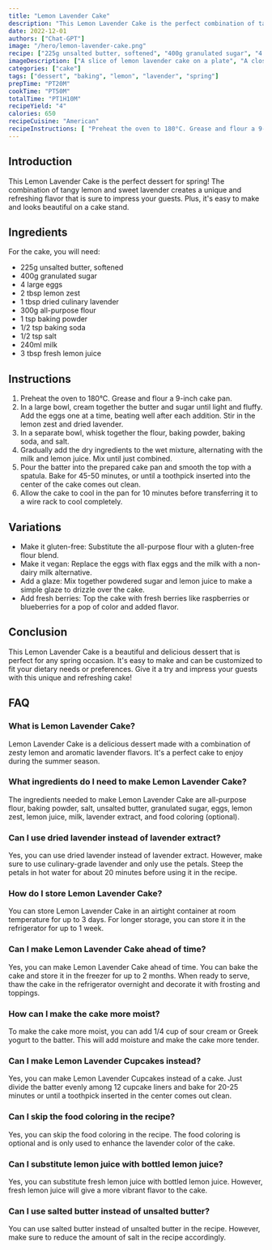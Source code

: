 ```yaml
---
title: "Lemon Lavender Cake"
description: "This Lemon Lavender Cake is the perfect combination of tangy and sweet, with a delightful floral twist. It's easy to make and is sure to impress your guests!"
date: 2022-12-01
authors: ["Chat-GPT"]
image: "/hero/lemon-lavender-cake.png"
recipe: ["225g unsalted butter, softened", "400g granulated sugar", "4 large eggs", "2 tbsp lemon zest", "1 tbsp dried culinary lavender", "300g all-purpose flour", "1 tsp baking powder", "1/2 tsp baking soda", "1/2 tsp salt", "240ml milk", "3 tbsp fresh lemon juice"]
imageDescription: ["A slice of lemon lavender cake on a plate", "A close-up of a slice of lemon lavender cake", "A cake stand with an entire lemon lavender cake", "A slice of lemon lavender cake with a sprig of lavender on top"]
categories: ["cake"]
tags: ["dessert", "baking", "lemon", "lavender", "spring"]
prepTime: "PT20M"
cookTime: "PT50M"
totalTime: "PT1H10M"
recipeYield: "4"
calories: 650
recipeCuisine: "American"
recipeInstructions: [ "Preheat the oven to 180°C. Grease and flour a 9-inch cake pan.", "In a large bowl, cream together the butter and sugar until light and fluffy. Add the eggs one at a time, beating well after each addition. Stir in the lemon zest and dried lavender.", "In a separate bowl, whisk together the flour, baking powder, baking soda, and salt.", "Gradually add the dry ingredients to the wet mixture, alternating with the milk and lemon juice. Mix until just combined.", "Pour the batter into the prepared cake pan and smooth the top with a spatula. Bake for 45-50 minutes, or until a toothpick inserted into the center of the cake comes out clean.", "Allow the cake to cool in the pan for 10 minutes before transferring it to a wire rack to cool completely." ]
---
```


## Introduction

This Lemon Lavender Cake is the perfect dessert for spring! The combination of tangy lemon and sweet lavender creates a unique and refreshing flavor that is sure to impress your guests. Plus, it's easy to make and looks beautiful on a cake stand.

## Ingredients

For the cake, you will need:

- 225g unsalted butter, softened
- 400g granulated sugar
- 4 large eggs
- 2 tbsp lemon zest
- 1 tbsp dried culinary lavender
- 300g all-purpose flour
- 1 tsp baking powder
- 1/2 tsp baking soda
- 1/2 tsp salt
- 240ml milk
- 3 tbsp fresh lemon juice

## Instructions

1. Preheat the oven to 180°C. Grease and flour a 9-inch cake pan.
2. In a large bowl, cream together the butter and sugar until light and fluffy. Add the eggs one at a time, beating well after each addition. Stir in the lemon zest and dried lavender.
3. In a separate bowl, whisk together the flour, baking powder, baking soda, and salt.
4. Gradually add the dry ingredients to the wet mixture, alternating with the milk and lemon juice. Mix until just combined.
5. Pour the batter into the prepared cake pan and smooth the top with a spatula. Bake for 45-50 minutes, or until a toothpick inserted into the center of the cake comes out clean.
6. Allow the cake to cool in the pan for 10 minutes before transferring it to a wire rack to cool completely.

## Variations

- Make it gluten-free: Substitute the all-purpose flour with a gluten-free flour blend.
- Make it vegan: Replace the eggs with flax eggs and the milk with a non-dairy milk alternative.
- Add a glaze: Mix together powdered sugar and lemon juice to make a simple glaze to drizzle over the cake.
- Add fresh berries: Top the cake with fresh berries like raspberries or blueberries for a pop of color and added flavor.

## Conclusion

This Lemon Lavender Cake is a beautiful and delicious dessert that is perfect for any spring occasion. It's easy to make and can be customized to fit your dietary needs or preferences. Give it a try and impress your guests with this unique and refreshing cake!

## FAQ

### What is Lemon Lavender Cake?

Lemon Lavender Cake is a delicious dessert made with a combination of zesty lemon and aromatic lavender flavors. It's a perfect cake to enjoy during the summer season.

### What ingredients do I need to make Lemon Lavender Cake?

The ingredients needed to make Lemon Lavender Cake are all-purpose flour, baking powder, salt, unsalted butter, granulated sugar, eggs, lemon zest, lemon juice, milk, lavender extract, and food coloring (optional).

### Can I use dried lavender instead of lavender extract?

Yes, you can use dried lavender instead of lavender extract. However, make sure to use culinary-grade lavender and only use the petals. Steep the petals in hot water for about 20 minutes before using it in the recipe.

### How do I store Lemon Lavender Cake?

You can store Lemon Lavender Cake in an airtight container at room temperature for up to 3 days. For longer storage, you can store it in the refrigerator for up to 1 week.

### Can I make Lemon Lavender Cake ahead of time?

Yes, you can make Lemon Lavender Cake ahead of time. You can bake the cake and store it in the freezer for up to 2 months. When ready to serve, thaw the cake in the refrigerator overnight and decorate it with frosting and toppings.

### How can I make the cake more moist?

To make the cake more moist, you can add 1/4 cup of sour cream or Greek yogurt to the batter. This will add moisture and make the cake more tender.

### Can I make Lemon Lavender Cupcakes instead?

Yes, you can make Lemon Lavender Cupcakes instead of a cake. Just divide the batter evenly among 12 cupcake liners and bake for 20-25 minutes or until a toothpick inserted in the center comes out clean.

### Can I skip the food coloring in the recipe?

Yes, you can skip the food coloring in the recipe. The food coloring is optional and is only used to enhance the lavender color of the cake.

### Can I substitute lemon juice with bottled lemon juice?

Yes, you can substitute fresh lemon juice with bottled lemon juice. However, fresh lemon juice will give a more vibrant flavor to the cake.

### Can I use salted butter instead of unsalted butter?

You can use salted butter instead of unsalted butter in the recipe. However, make sure to reduce the amount of salt in the recipe accordingly.